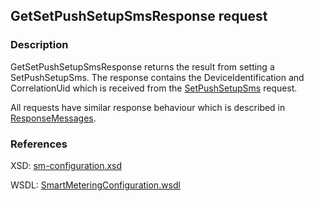 ## GetSetPushSetupSmsResponse request

### Description
GetSetPushSetupSmsResponse returns the result from setting a SetPushSetupSms. The response contains the DeviceIdentification and CorrelationUid which is received from the [SetPushSetupSms](SetPushSetupSms.md) request.

All requests have similar response behaviour which is described in [ResponseMessages](./ResponseMessages.md).

### References

XSD: [sm-configuration.xsd](https://github.com/OSGP/open-smart-grid-platform/blob/development/osgp/shared/osgp-ws-smartmetering/src/main/resources/schemas/sm-configuration.xsd)

WSDL: [SmartMeteringConfiguration.wsdl](https://github.com/OSGP/open-smart-grid-platform/blob/development/osgp/shared/osgp-ws-smartmetering/src/main/resources/SmartMeteringConfiguration.wsdl)



